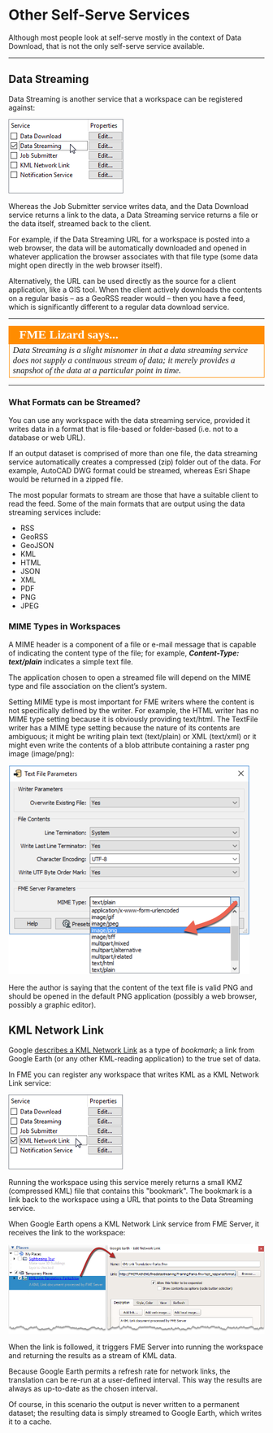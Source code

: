 # Other Self-Serve Services #

Although most people look at self-serve mostly in the context of Data Download, that is not the only self-serve service available.

---

## Data Streaming ##

Data Streaming is another service that a workspace can be registered against:

![](./Images/Img3.009.DataStreamingRegistration.png)

Whereas the Job Submitter service writes data, and the Data Download service returns a link to the data, a Data Streaming service returns a file or the data itself, streamed back to the client.

For example, if the Data Streaming URL for a workspace is posted into a web browser, the data will be automatically downloaded and opened in whatever application the browser associates with that file type (some data might open directly in the web browser itself).

Alternatively, the URL can be used directly as the source for a client application, like a GIS tool. When the client actively downloads the contents on a regular basis – as a GeoRSS reader would – then you have a feed, which is significantly different to a regular data download service.

---

<!--Person X Says Section-->

<table style="border-spacing: 0px">
<tr>
<td style="vertical-align:middle;background-color:darkorange;border: 2px solid darkorange">
<i class="fa fa-quote-left fa-lg fa-pull-left fa-fw" style="color:white;padding-right: 12px;vertical-align:text-top"></i>
<span style="color:white;font-size:x-large;font-weight: bold;font-family:serif">FME Lizard says...</span>
</td>
</tr>

<tr>
<td style="border: 1px solid darkorange">
<span style="font-family:serif; font-style:italic; font-size:larger">
Data Streaming is a slight misnomer in that a data streaming service does not supply a continuous stream of data; it merely provides a snapshot of the data at a particular point in time.
</span>
</td>
</tr>
</table>

---

### What Formats can be Streamed? ###

You can use any workspace with the data streaming service, provided it writes data in a format that is file-based or folder-based (i.e. not to a database or web URL).

If an output dataset is comprised of more than one file, the data streaming service automatically creates a compressed (zip) folder out of the data. For example, AutoCAD DWG format could be streamed, whereas Esri Shape would be returned in a zipped file.

The most popular formats to stream are those that have a suitable client to read the feed. Some of the main formats that are output using the data streaming services include:

- RSS
- GeoRSS
- GeoJSON
- KML
- HTML
- JSON
- XML
- PDF
- PNG
- JPEG


### MIME Types in Workspaces ###

A MIME header is a component of a file or e-mail message that is capable of indicating the content type of the file; for example, ***Content-Type: text/plain*** indicates a simple text file.

The application chosen to open a streamed file will depend on the MIME type and file association on the client’s system.

Setting MIME type is most important for FME writers where the content is not specifically defined by the writer. For example, the HTML writer has no MIME type setting because it is obviously providing text/html. The TextFile writer has a MIME type setting because the nature of its contents are ambiguous; it might be writing plain text (text/plain) or XML (text/xml) or it might even write the contents of a blob attribute containing a raster png image (image/png):

![](./Images/Img3.010.TextFileMimeType.png)

Here the author is saying that the content of the text file is valid PNG and should be opened in the default PNG application (possibly a web browser, possibly a graphic editor).

## KML Network Link ##

Google [describes a KML Network Link](https://developers.google.com/kml/documentation/kml_tut#network-links) as a type of *bookmark*; a link from Google Earth (or any other KML-reading application) to the true set of data.

In FME you can register any workspace that writes KML as a KML Network Link service:

![](./Images/Img3.011.KMLLinkRegistration.png)

Running the workspace using this service merely returns a small KMZ (compressed KML) file that contains this "bookmark". The bookmark is a link back to the workspace using a URL that points to the Data Streaming service.

When Google Earth opens a KML Network Link service from FME Server, it receives the link to the workspace:

![](./Images/Img3.012.KMLLinkInGE.png)

When the link is followed, it triggers FME Server into running the workspace and returning the results as a stream of KML data.

Because Google Earth permits a refresh rate for network links, the translation can be re-run at a user-defined interval. This way the results are always as up-to-date as the chosen interval.

Of course, in this scenario the output is never written to a permanent dataset; the resulting data is simply streamed to Google Earth, which writes it to a cache.
